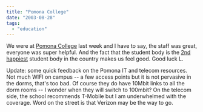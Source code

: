```yaml
---
title: "Pomona College"
date: "2003-08-28"
tags: 
  - "education"
---
```


We were at [Pomona College](http://www.pomona.edu "Pomona College") last week and I have to say, the staff was great, everyone was super helpful. And the fact that the student body is the [2nd happiest](http://www.princetonreview.com/college/research/profiles/rankings.asp?listing=1022748&LTID=1) student body in the country makes us feel good. Good luck L.  
  
Update: some quick feedback on the Pomona IT and telecom resources. Not much WIFI on campus -- a few access points but it is not pervasive in the dorms, that's too bad. Of course they do have 10Mbit links to all the dorm rooms -- I wonder when they will switch to 100mbit? On the telecom side, the school recommends T-Mobile but I am underwhelmed with the coverage. Word on the street is that Verizon may be the way to go.
